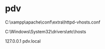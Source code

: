 # pdv
     

C:\xampp\apache\conf\extra\httpd-vhosts.conf

C:\Windows\System32\drivers\etc\hosts

127.0.0.1 pdv.local
